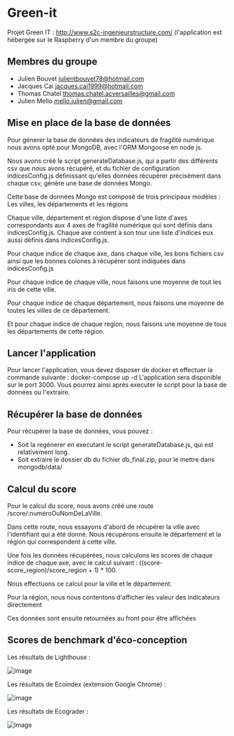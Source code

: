 # Green-it
Projet Green IT : http://www.s2c-ingenieurstructure.com/ (l'application est hébergée sur le Raspberry d'un membre du groupe)

## Membres du groupe
- Julien Bouvet julientbouvet78@hotmail.com
- Jacques Cai jacques.cai1999@hotmail.com
- Thomas Chatel thomas.chatel.acversailles@gmail.com
- Julien Mello mello.julien@gmail.com


## Mise en place de la base de données

Pour génerer la base de données des indicateurs de fragilité numérique nous avons opté pour MongoDB, avec l'ORM Mongoose en node js.

Nous avons créé le script generateDatabase.js, qui a partir des différents csv que nous avons récupéré,
et du fichier de configuration indicesConfig.js définissant qu'elles données récupérer précisément dans chaque csv,
génère une base de données Mongo.

Cette base de données Mongo est composé de trois principaux modèles : Les villes, les départements et les régions

Chaque ville, département et région dispose d'une liste d'axes correspondants aux 4 axes de fragilité numérique qui sont définis dans indicesConfig.js.
Chaque axe contient à son tour une liste d'indices eux aussi définis dans indicesConfig.js.

Pour chaque indice de chaque axe, dans chaque ville, les bons fichiers csv ainsi que les bonnes colones à récupérer sont indiquées dans indicesConfig.js

Pour chaque indice de chaque ville, nous faisons une moyenne de tout les iris de cette ville.

Pour chaque indice de chaque département, nous faisons une moyenne de toutes les villes de ce département.

Et pour chaque indice de chaque region, nous faisons une moyenne de tous les départements de cette région.

## Lancer l'application

Pour lancer l'application, vous devez disposer de docker et effectuer la commande suivante : docker-compose up -d
L'application sera disponible sur le port 3000. Vous pourrez ainsi après executer le script pour la base de données ou l'extraire.

## Récupérer la base de données

Pour récupérer la base de données, vous pouvez :
 - Soit la regénerer en executant le script generateDatabase.js, qui est relativement long.
 - Soit extraire le dossier db du fichier db_final.zip, pour le mettre dans mongodb/data/
 
## Calcul du score

Pour le calcul du score, nous avons créé une route /score/:numéroOuNomDeLaVille.

Dans cette route, nous essayons d'abord de récupérer la ville avec l'identifiant qui a été donné.
Nous récupérons ensuite le département et la région qui correspondent à cette ville.

Une fois les données récupérées, nous calculons les scores de chaque indice de chaque axe, avec le calcul suivant : ((score-score_region)/score_region + 1) * 100.

Nous effectuons ce calcul pour la ville et le département.

Pour la région, nous nous contentons d'afficher les valeur des indicateurs directement

Ces données sont ensuite retournées au front pour être affichées

## Scores de benchmark d'éco-conception

Les résultats de Lighthouse :

![image](https://user-images.githubusercontent.com/46940856/159163741-86522707-8972-4581-bfb3-dbdb13d06230.png)

Les résultats de Ecoindex (extension Google Chrome) :

![image](https://user-images.githubusercontent.com/46940856/159174229-aff5631a-f6c3-43bb-b24d-663aaa9ede29.png)

Les résultats de Ecograder :

![image](https://user-images.githubusercontent.com/46940856/159165510-b4bf3a21-02f6-4802-8a21-1c058aa0cd6c.png)



